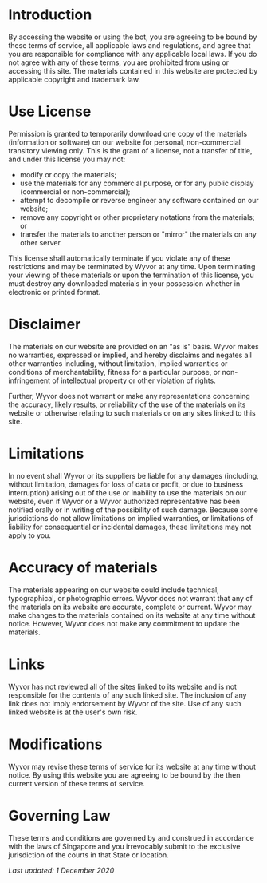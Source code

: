 # Introduction

By accessing the website or using the bot, you are agreeing to be bound by these terms of service,
all applicable laws and regulations, and agree that you are responsible for compliance with any
applicable local laws. If you do not agree with any of these terms, you are prohibited from using or
accessing this site. The materials contained in this website are protected by applicable copyright
and trademark law.

# Use License

Permission is granted to temporarily download one copy of the materials (information or software) on
our website for personal, non-commercial transitory viewing only. This is the grant of a license,
not a transfer of title, and under this license you may not:

- modify or copy the materials;
- use the materials for any commercial purpose, or for any public display (commercial or
  non-commercial);
- attempt to decompile or reverse engineer any software contained on our website;</li>
- remove any copyright or other proprietary notations from the materials; or</li>
- transfer the materials to another person or "mirror" the materials on any other server.

This license shall automatically terminate if you violate any of these restrictions and may be
terminated by Wyvor at any time. Upon terminating your viewing of these materials or upon the
termination of this license, you must destroy any downloaded materials in your possession whether in
electronic or printed format.

# Disclaimer

The materials on our website are provided on an "as is" basis. Wyvor makes no warranties, expressed
or implied, and hereby disclaims and negates all other warranties including, without limitation,
implied warranties or conditions of merchantability, fitness for a particular purpose, or
non-infringement of intellectual property or other violation of rights.

Further, Wyvor does not warrant or make any representations concerning the accuracy, likely results,
or reliability of the use of the materials on its website or otherwise relating to such materials or
on any sites linked to this site.

# Limitations

In no event shall Wyvor or its suppliers be liable for any damages (including, without limitation,
damages for loss of data or profit, or due to business interruption) arising out of the use or
inability to use the materials on our website, even if Wyvor or a Wyvor authorized representative
has been notified orally or in writing of the possibility of such damage. Because some jurisdictions
do not allow limitations on implied warranties, or limitations of liability for consequential or
incidental damages, these limitations may not apply to you.

# Accuracy of materials

The materials appearing on our website could include technical, typographical, or photographic
errors. Wyvor does not warrant that any of the materials on its website are accurate, complete or
current. Wyvor may make changes to the materials contained on its website at any time without
notice. However, Wyvor does not make any commitment to update the materials.

# Links

Wyvor has not reviewed all of the sites linked to its website and is not responsible for the
contents of any such linked site. The inclusion of any link does not imply endorsement by Wyvor of
the site. Use of any such linked website is at the user's own risk.

# Modifications

Wyvor may revise these terms of service for its website at any time without notice. By using this
website you are agreeing to be bound by the then current version of these terms of service.

# Governing Law

These terms and conditions are governed by and construed in accordance with the laws of Singapore
and you irrevocably submit to the exclusive jurisdiction of the courts in that State or location.

_Last updated: 1 December 2020_
